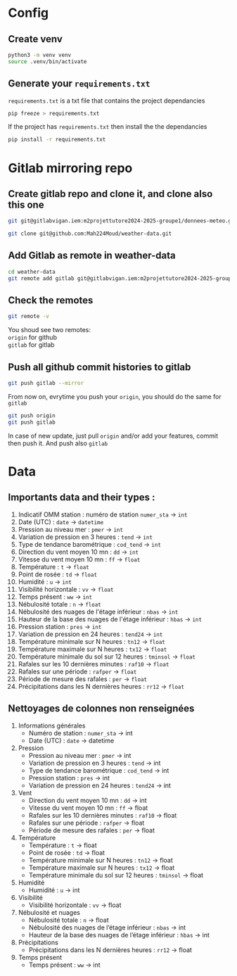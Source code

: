 # Config

## Create venv

```bash
python3 -m venv venv
source .venv/bin/activate
```

## Generate your `requirements.txt`

`requirements.txt` is a txt file that contains the project dependancies

```bash
pip freeze > requirements.txt
```

If the project has `requirements.txt` then install the the dependancies

```bash
pip install -r requirements.txt
```

# Gitlab mirroring repo

## Create gitlab repo and clone it, and clone also this one

```bash
git git@gitlabvigan.iem:m2projettutore2024-2025-groupe1/donnees-meteo.git

git clone git@github.com:Mah224Moud/weather-data.git
```

## Add Gitlab as remote in weather-data

```bash
cd weather-data
git remote add gitlab git@gitlabvigan.iem:m2projettutore2024-2025-groupe1/donnees-meteo.git
```

## Check the remotes

```bash
git remote -v
```

You shoud see two remotes:  
`origin` for github  
`gitlab` for gitlab

## Push all github commit histories to gitlab

```bash
git push gitlab --mirror
```

From now on, evrytime you push your `origin`, you should do the same for `gitlab`

```bash
git push origin
git push gitlab
```

In case of new update, just pull `origin` and/or add your features, commit then push it. And push also `gitlab`

# Data

## Importants data and their types :

1. Indicatif OMM station : numéro de station `numer_sta` -> `int`
2. Date (UTC) : `date` -> `datetime`
3. Pression au niveau mer : `pmer` -> `int`
4. Variation de pression en 3 heures : `tend` -> `int`
5. Type de tendance barométrique : `cod_tend` -> `int`
6. Direction du vent moyen 10 mn : `dd` -> `int`
7. Vitesse du vent moyen 10 mn : `ff` -> `float`
8. Température : `t` -> `float`
9. Point de rosée : `td` -> `float`
10. Humidité : `u` -> `int`
11. Visibilité horizontale : `vv` -> `float`
12. Temps présent : `ww` -> `int`
13. Nébulosité totale : `n` -> `float`
14. Nébulosité des nuages de l'étage inférieur : `nbas` -> `int`
15. Hauteur de la base des nuages de l'étage inférieur : `hbas` -> `int`
16. Pression station : `pres` -> `int`
17. Variation de pression en 24 heures : `tend24` -> `int`
18. Température minimale sur N heures : `tn12` -> `float`
19. Température maximale sur N heures : `tx12` -> `float`
20. Température minimale du sol sur 12 heures : `tminsol` -> `float`
21. Rafales sur les 10 dernières minutes : `raf10` -> `float`
22. Rafales sur une période : `rafper` -> `float`
23. Période de mesure des rafales : `per` -> `float`
24. Précipitations dans les N dernières heures : `rr12` -> `float`

## Nettoyages de colonnes non renseignées

1. Informations générales
   - Numéro de station : `numer_sta` -> int
   - Date (UTC) : `date` -> datetime
2. Pression
   - Pression au niveau mer : `pmer` -> int
   - Variation de pression en 3 heures : `tend` -> int
   - Type de tendance barométrique : `cod_tend` -> int
   - Pression station : `pres` -> int
   - Variation de pression en 24 heures : `tend24` -> int
3. Vent
   - Direction du vent moyen 10 mn : `dd` -> int
   - Vitesse du vent moyen 10 mn : `ff` -> float
   - Rafales sur les 10 dernières minutes : `raf10` -> float
   - Rafales sur une période : `rafper` -> float
   - Période de mesure des rafales : `per` -> float
4. Température
   - Température : `t` -> float
   - Point de rosée : `td` -> float
   - Température minimale sur N heures : `tn12` -> float
   - Température maximale sur N heures : `tx12` -> float
   - Température minimale du sol sur 12 heures : `tminsol` -> float
5. Humidité
   - Humidité : `u` -> int
6. Visibilité
   - Visibilité horizontale : `vv` -> float
7. Nébulosité et nuages
   - Nébulosité totale : `n` -> float
   - Nébulosité des nuages de l’étage inférieur : `nbas` -> int
   - Hauteur de la base des nuages de l’étage inférieur : `hbas` -> int
8. Précipitations
   - Précipitations dans les N dernières heures : `rr12` -> float
9. Temps présent
   - Temps présent : `ww` -> int
